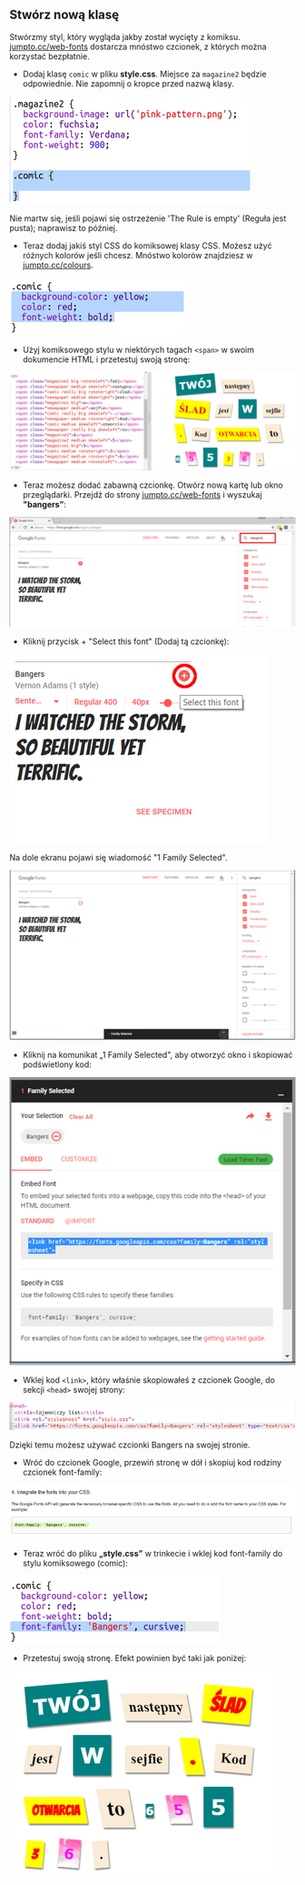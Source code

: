 ## Stwórz nową klasę

Stwórzmy styl, który wygląda jakby został wycięty z komiksu. <a href="http://jumpto.cc/web-fonts" target="_blank">jumpto.cc/web-fonts</a> dostarcza mnóstwo czcionek, z których można korzystać bezpłatnie.

+ Dodaj klasę `comic` w pliku **style.css**. Miejsce za `magazine2` będzie odpowiednie. Nie zapomnij o kropce przed nazwą klasy. 

![zrzut ekranu](images/letter-comic1.png)

Nie martw się, jeśli pojawi się ostrzeżenie 'The Rule is empty' (Reguła jest pusta); naprawisz to później.

+ Teraz dodaj jakiś styl CSS do komiksowej klasy CSS. Możesz użyć różnych kolorów jeśli chcesz. Mnóstwo kolorów znajdziesz w <a href="http://jumpto.cc/colours" target="_blank">jumpto.cc/colours</a>.

![zrzut ekranu](images/letter-comic2.png)

+ Użyj komiksowego stylu w niektórych tagach `<span>` w swoim dokumencie HTML i przetestuj swoją stronę:

![zrzut ekranu](images/letter-comic-output.png)

+ Teraz możesz dodać zabawną czcionkę. Otwórz nową kartę lub okno przeglądarki. Przejdź do strony <a href="http://jumpto.cc/web-fonts" target="_blank">jumpto.cc/web-fonts</a> i wyszukaj **"bangers”**:

![zrzut ekranu](images/letter-gfonts-1-annotated.png)

+ Kliknij przycisk + "Select this font" (Dodaj tą czcionkę):

![zrzut ekranu](images/letter-gfonts-2-annotated.png)

Na dole ekranu pojawi się wiadomość "1 Family Selected".

![zrzut ekranu](images/letter-gfonts-3.png)

+ Kliknij na komunikat „1 Family Selected", aby otworzyć okno i skopiować podświetlony kod:

![zrzut ekranu](images/letter-gfonts-4.png)

+ Wklej kod `<link>`, który właśnie skopiowałeś z czcionek Google, do sekcji `<head>` swojej strony:

![zrzut ekranu](images/letter-fonts-head.png)

Dzięki temu możesz używać czcionki Bangers na swojej stronie.

+ Wróć do czcionek Google, przewiń stronę w dół i skopiuj kod rodziny czcionek font-family:

![zrzut ekranu](images/letter-fonts-bangers.png)

+ Teraz wróć do pliku **„style.css”** w trinkecie i wklej kod font-family do stylu komiksowego (comic):

![zrzut ekranu](images/letter-fonts-comic.png)

+ Przetestuj swoją stronę. Efekt powinien być taki jak poniżej: 

![zrzut ekranu](images/letter-fonts-output.png)